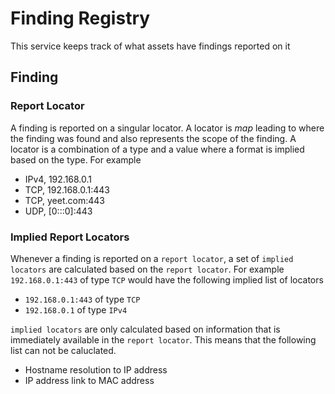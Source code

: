 # Finding Registry

This service keeps track of what assets have findings reported on it

## Finding

### Report Locator

A finding is reported on a singular locator. A locator is *map* leading to where the finding was found and also represents the scope of the finding.
A locator is a combination of a type and a value where a format is implied based on the type. For example

* IPv4, 192.168.0.1
* TCP, 192.168.0.1:443
* TCP, yeet.com:443
* UDP, [0:::0]:443

### Implied Report Locators

Whenever a finding is reported on a `report locator`, a set of `implied locators` are calculated based on the `report locator`. For example `192.168.0.1:443` of type `TCP` would have the following implied list of locators

* `192.168.0.1:443` of type `TCP`
* `192.168.0.1` of type `IPv4`

`implied locators` are only calculated based on information that is immediately available in the `report locator`. This means that the following list can not be caluclated.

* Hostname resolution to IP address
* IP address link to MAC address

